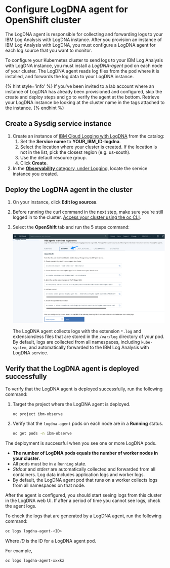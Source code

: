# Configure LogDNA agent for OpenShift  cluster

The LogDNA agent is responsible for collecting and forwarding logs to your IBM Log Analysis with LogDNA instance. After you provision an instance of IBM Log Analysis with LogDNA, you must configure a LogDNA agent for each log source that you want to monitor.

To configure your Kubernetes cluster to send logs to your IBM Log Analysis with LogDNA instance, you must install a *LogDNA-agent* pod on each node of your cluster. The LogDNA agent reads log files from the pod where it is installed, and forwards the log data to your LogDNA instance.

{% hint style='info' %} If you've been invited to a lab account where an instance of LogDNA has already been provisioned and configured, skip the create and deploy steps and go to verify the agent at the bottom. Retrieve your LogDNA instance be looking at the cluster name in the tags attached to the instance. {% endhint %}

## Create a Sysdig service instance

1. Create an instance of [IBM Cloud Logging with LogDNA](https://cloud.ibm.com/observe/logging/create) from the catalog:
   1. Set the **Service name** to **YOUR_IBM_ID-logdna**.
   1. Select the location where your cluster is created. If the location is not in the list, pick the closest region (e.g. us-south).
   1. Use the default resource group.
   1. Click **Create**.
1. In the [**Observability** category, under Logging](https://cloud.ibm.com/observe/logging), locate the service instance you created.

## Deploy the LogDNA agent in the cluster

1. On your instance, click **Edit log sources**.

1. Before running the curl command in the next step, make sure you're still logged in to the cluster. [Access your cluster using the oc CLI](../prep-work/setup_cli#access-your-cluster-using-the-oc-cli).

1. Select the **OpenShift** tab and run the 5 steps command:

    ![](../assets/logdna-install.png)

    The LogDNA agent collects logs with the extension `*.log` and extensionsless files that are stored in the `/var/log` directory of your pod. By default, logs are collected from all namespaces, including `kube-system`, and automatically forwarded to the IBM Log Analysis with LogDNA service.

## Verify that the LogDNA agent is deployed successfully

To verify that the LogDNA agent is deployed successfully, run the following command:

1. Target the project where the LogDNA agent is deployed.

    ```bash
    oc project ibm-observe
    ```

2. Verify that the `logdna-agent` pods on each node are in a **Running** status.

    ```bash
    oc get pods -n ibm-observe
    ```

The deployment is successful when you see one or more LogDNA pods.
* **The number of LogDNA pods equals the number of worker nodes in your cluster.**
* All pods must be in a `Running` state.
* *Stdout* and *stderr* are automatically collected and forwarded from all containers. Log data includes application logs and worker logs.
* By default, the LogDNA agent pod that runs on a worker collects logs from all namespaces on that node.

After the agent is configured, you should start seeing logs from this cluster in the LogDNA web UI. If after a period of time you cannot see logs, check the agent logs.

To check the logs that are generated by a LogDNA agent, run the following command:

```bash
oc logs logdna-agent-<ID>
```

Where *ID* is the ID for a LogDNA agent pod.

For example,

```bash
oc logs logdna-agent-xxxkz
```
